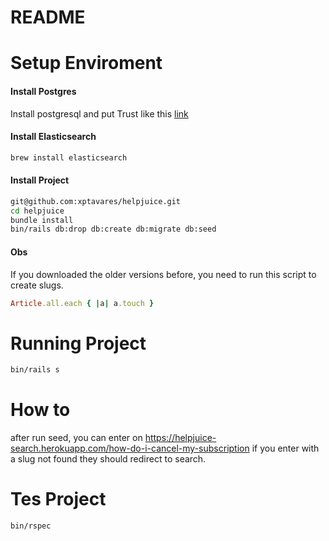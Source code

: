 # README

# Setup Enviroment

#### Install Postgres

Install postgresql and put Trust like this [link](http://stackoverflow.com/questions/12387866/postgres-9-2-database-asks-for-password-despite-open-trust-settings)

#### Install Elasticsearch

```bash
brew install elasticsearch
```

#### Install Project

```bash
git@github.com:xptavares/helpjuice.git
cd helpjuice
bundle install
bin/rails db:drop db:create db:migrate db:seed
```

#### Obs
If you downloaded the older versions before, you need to run this script to create slugs.
```ruby
Article.all.each { |a| a.touch }
```

# Running Project

```bash
bin/rails s
```

# How to

after run seed, you can enter on https://helpjuice-search.herokuapp.com/how-do-i-cancel-my-subscription
if you enter with a slug not found they should redirect to search.

# Tes Project

```bash
bin/rspec
```
